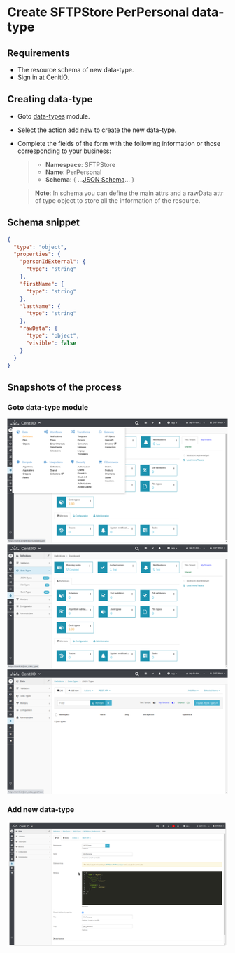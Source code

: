 # Create SFTPStore PerPersonal data-type

## Requirements

* The resource schema of new data-type.
* Sign in at CenitIO.[<i class="fa fa-external-link" aria-hidden="true"></i>](https://cenit.io/users/sign_in)

## Creating data-type

* Goto [data-types](https://cenit.io/json_data_type) module.
* Select the action [add new](https://cenit.io/json_data_type/new) to create the new data-type.
* Complete the fields of the form with the following information or those corresponding to your business:

    >- **Namespace**: SFTPStore
    >- **Name**: PerPersonal
    >- **Schema**: { ...[JSON Schema](https://json-schema.org/)... }

    > **Note**: In schema you can define the main attrs and a rawData attr of type object to store all the information of the resource.

## Schema snippet

```JSON
{
  "type": "object",
  "properties": {
    "personIdExternal": {
      "type": "string"
    },
    "firstName": {
      "type": "string"
    },
    "lastName": {
      "type": "string"
    },
    "rawData": {
      "type": "object",
      "visible": false
    }
  }
}
```

## Snapshots of the process

### Goto data-type module

   ![](../assets/snapshots/common-dt/snapshots-001.png)
   ![](../assets/snapshots/common-dt/snapshots-002.png)
   ![](../assets/snapshots/common-dt/snapshots-003.png)
    
### Add new data-type

   ![](../assets/snapshots/sftp-store-dt/snapshots-004.png)

